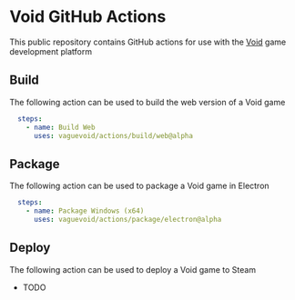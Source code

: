 # Void GitHub Actions

This public repository contains GitHub actions for use with the [Void](https://void.dev) game development platform

## Build

The following action can be used to build the web version of a Void game

```yaml
  steps:
    - name: Build Web
      uses: vaguevoid/actions/build/web@alpha
```

## Package

The following action can be used to package a Void game in Electron

```yaml
  steps:
    - name: Package Windows (x64)
      uses: vaguevoid/actions/package/electron@alpha
```

## Deploy

The following action can be used to deploy a Void game to Steam

 * TODO

